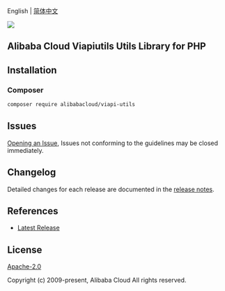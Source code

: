 English | [简体中文](README-CN.md)

![](https://aliyunsdk-pages.alicdn.com/icons/AlibabaCloud.svg)

## Alibaba Cloud Viapiutils Utils Library for PHP

## Installation

### Composer

```bash
composer require alibabacloud/viapi-utils
```

## Issues

[Opening an Issue](https://github.com/alibabacloud-sdk-php/viapi-utils/issues/new), Issues not conforming to the guidelines may be closed immediately.

## Changelog

Detailed changes for each release are documented in the [release notes](./ChangeLog.txt).

## References

* [Latest Release](https://github.com/alibabacloud-sdk-php/viapi-utils)

## License

[Apache-2.0](http://www.apache.org/licenses/LICENSE-2.0)

Copyright (c) 2009-present, Alibaba Cloud All rights reserved.
